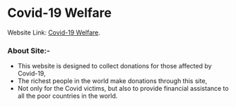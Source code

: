 # Covid-19 Welfare
Website Link: [Covid-19 Welfare](https://covid-19-welfare.netlify.app/).

### **About Site:-**

* This website is designed to collect donations for those affected by Covid-19,
* The richest people in the world make donations through this site,
* Not only for the Covid victims, but also to provide financial assistance to all the poor countries in the world.